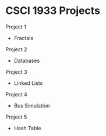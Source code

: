 # CSCI 1933 Projects

Project 1
  - Fractals

Project 2
  - Databases

Project 3 
  - Linked Lists 

Project 4
  - Bus Simulation 

Project 5 
  - Hash Table
